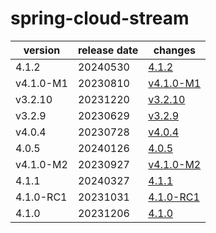 # spring-cloud-stream

|  version  | release date |               changes                |
|-----------|--------------|--------------------------------------|
| 4.1.2     | 20240530     | [4.1.2](./4.1.2-20240530.md)         |
| v4.1.0-M1 | 20230810     | [v4.1.0-M1](./v4.1.0-M1-20230810.md) |
| v3.2.10   | 20231220     | [v3.2.10](./v3.2.10-20231220.md)     |
| v3.2.9    | 20230629     | [v3.2.9](./v3.2.9-20230629.md)       |
| v4.0.4    | 20230728     | [v4.0.4](./v4.0.4-20230728.md)       |
| 4.0.5     | 20240126     | [4.0.5](./4.0.5-20240126.md)         |
| v4.1.0-M2 | 20230927     | [v4.1.0-M2](./v4.1.0-M2-20230927.md) |
| 4.1.1     | 20240327     | [4.1.1](./4.1.1-20240327.md)         |
| 4.1.0-RC1 | 20231031     | [4.1.0-RC1](./4.1.0-RC1-20231031.md) |
| 4.1.0     | 20231206     | [4.1.0](./4.1.0-20231206.md)         |

